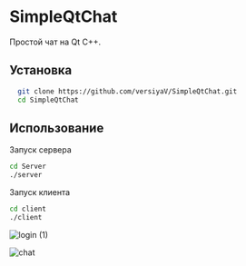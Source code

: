 
# SimpleQtChat

Простой чат на Qt C++.



## Установка

```bash
  git clone https://github.com/versiyaV/SimpleQtChat.git
  cd SimpleQtChat
```
    
## Использование
Запуск сервера
```bash
cd Server
./server
```

Запуск клиента
```bash
cd client
./client
```

![login (1)](https://github.com/versiyaV/SimpleQtChat/assets/115622652/ea811ba6-3de3-4048-a538-e1d337419984)

![chat](https://github.com/versiyaV/SimpleQtChat/assets/115622652/296ab4a7-a652-4fb9-bb67-49b3221e14df)











